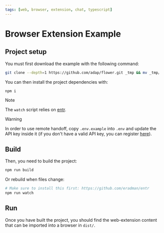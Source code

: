 ```yaml
---
tags: [web, browser, extension, chat, typescript]
---
```


# Browser Extension Example

## Project setup

You must first download the example with the following command:

```bash
git clone --depth=1 https://github.com/adap/flower.git _tmp && mv _tmp/intelligence/ts/examples/encrypted . && rm -rf _tmp && cd encrypted
```

You can then install the project dependencies with:

```bash
npm i
```

> [!NOTE]
> The `watch` script relies on [entr](https://github.com/eradman/entr).

> [!WARNING]
> In order to use remote handoff, copy `.env.example` into `.env` and update the API key inside it (if you don't have a valid API key, you can register [here](https://flower.ai/intelligence/)).

## Build

Then, you need to build the project:

```bash
npm run build
```

Or rebuild when files change:

```sh
# Make sure to install this first: https://github.com/eradman/entr
npm run watch
```

## Run

Once you have built the project, you should find the web-extension content that
can be imported into a browser in `dist/`.
